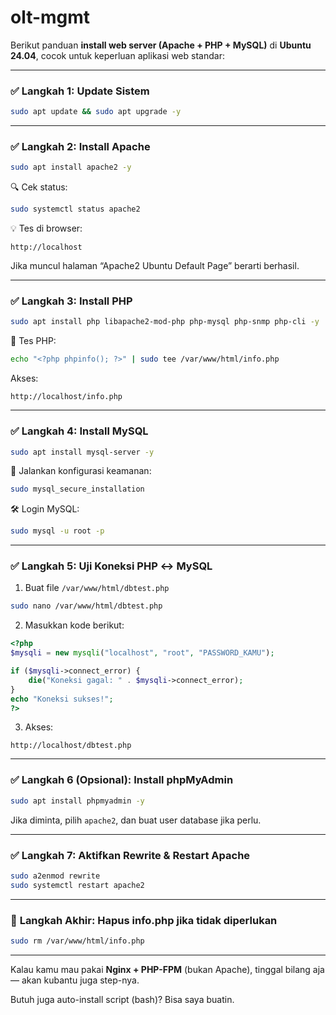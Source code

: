 # olt-mgmt
Berikut panduan **install web server (Apache + PHP + MySQL)** di **Ubuntu 24.04**, cocok untuk keperluan aplikasi web standar:

---

### ✅ **Langkah 1: Update Sistem**

```bash
sudo apt update && sudo apt upgrade -y
```

---

### ✅ **Langkah 2: Install Apache**

```bash
sudo apt install apache2 -y
```

🔍 Cek status:

```bash
sudo systemctl status apache2
```

💡 Tes di browser:

```
http://localhost
```

Jika muncul halaman “Apache2 Ubuntu Default Page” berarti berhasil.

---

### ✅ **Langkah 3: Install PHP**

```bash
sudo apt install php libapache2-mod-php php-mysql php-snmp php-cli -y
```

🧪 Tes PHP:

```bash
echo "<?php phpinfo(); ?>" | sudo tee /var/www/html/info.php
```

Akses:

```
http://localhost/info.php
```

---

### ✅ **Langkah 4: Install MySQL**

```bash
sudo apt install mysql-server -y
```

🔐 Jalankan konfigurasi keamanan:

```bash
sudo mysql_secure_installation
```

🛠️ Login MySQL:

```bash
sudo mysql -u root -p
```

---

### ✅ **Langkah 5: Uji Koneksi PHP ↔ MySQL**

1. Buat file `/var/www/html/dbtest.php`

```bash
sudo nano /var/www/html/dbtest.php
```

2. Masukkan kode berikut:

```php
<?php
$mysqli = new mysqli("localhost", "root", "PASSWORD_KAMU");

if ($mysqli->connect_error) {
    die("Koneksi gagal: " . $mysqli->connect_error);
}
echo "Koneksi sukses!";
?>
```

3. Akses:

```
http://localhost/dbtest.php
```

---

### ✅ **Langkah 6 (Opsional): Install phpMyAdmin**

```bash
sudo apt install phpmyadmin -y
```

Jika diminta, pilih `apache2`, dan buat user database jika perlu.

---

### ✅ **Langkah 7: Aktifkan Rewrite & Restart Apache**

```bash
sudo a2enmod rewrite
sudo systemctl restart apache2
```

---

### 🧼 **Langkah Akhir: Hapus info.php jika tidak diperlukan**

```bash
sudo rm /var/www/html/info.php
```

---

Kalau kamu mau pakai **Nginx + PHP-FPM** (bukan Apache), tinggal bilang aja — akan kubantu juga step-nya.

Butuh juga auto-install script (bash)? Bisa saya buatin.
